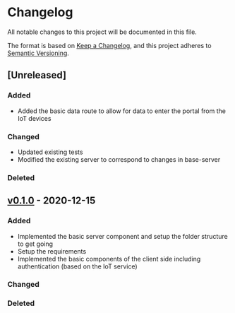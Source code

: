 # Changelog
All notable changes to this project will be documented in this file.

The format is based on [Keep a Changelog](https://keepachangelog.com/en/1.0.0/),
and this project adheres to [Semantic Versioning](https://semver.org/spec/v2.0.0.html).

## [Unreleased]
### Added
* Added the basic data route to allow for data to enter the portal from the IoT devices

### Changed
* Updated existing tests
* Modified the existing server to correspond to changes in base-server

### Deleted

## [v0.1.0](https://github.com/isu-avista/portal/releases/tag/v0.1.0) - 2020-12-15
### Added
* Implemented the basic server component and setup the folder structure to get going
* Setup the requirements
* Implemented the basic components of the client side including authentication (based on
  the IoT service)

### Changed

### Deleted
